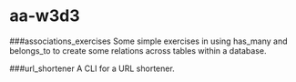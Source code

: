 # aa-w3d3

###associations_exercises
Some simple exercises in using has_many and belongs_to to create some relations across tables within a database.

###url_shortener
A CLI for a URL shortener.
